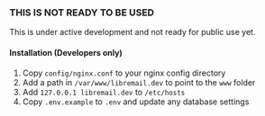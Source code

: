 ### THIS IS NOT READY TO BE USED

This is under active development and not ready for public use yet.

#### Installation (Developers only)

1. Copy `config/nginx.conf` to your nginx config directory
2. Add a path in `/var/www/libremail.dev` to point to the `www` folder
3. Add `127.0.0.1 libremail.dev` to `/etc/hosts`
4. Copy `.env.example` to `.env` and update any database settings
